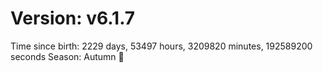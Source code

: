 # Version: v6.1.7
Time since birth: 2229 days, 53497 hours, 3209820 minutes, 192589200 seconds
Season: Autumn 🍁
